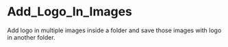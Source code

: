# Add_Logo_In_Images
Add logo in multiple images inside a folder and save those images with logo in another folder.

